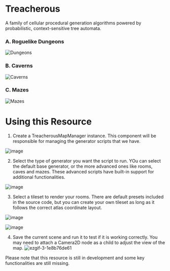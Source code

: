 # Treacherous

A family of cellular procedural generation algorithms powered by probabilistic, context-sensitive tree automata.

### A. Roguelike Dungeons
![Dungeons](https://github.com/TreacherousDev/Treacherous/assets/55629534/217a8cbd-9a1d-48af-a7fa-77cbb47b3384)

### B. Caverns
![Caverns](https://github.com/TreacherousDev/Treacherous/assets/55629534/b4d8eb0e-657a-43f3-bf0d-1ec7715559fd)

### C. Mazes
![Mazes](https://github.com/TreacherousDev/Treacherous/assets/55629534/56503eb5-d377-4c94-8c44-ef030b323fb4)


# Using this Resource
1. Create a TreacherousMapManager instance. This component will be responsible for managing the generator scripts that we have.

![image](https://github.com/TreacherousDev/Treacherous/assets/55629534/13d37d7b-34b1-45ab-bce8-67b18e0e4835)


2. Select the type of generator you want the script to run. YOu can select the default base generator, or the more advanced ones like rooms, caves and mazes. These advanced scripts have built-in support for additional functionalities.


![image](https://github.com/TreacherousDev/Treacherous/assets/55629534/d839e332-9202-4e5c-ba2b-91e99a4f0940)


3. Select a tileset to render your rooms. There are default presets included in the source code, but you can create your own tileset as long as it follows the correct atlas coordinate layout.

![image](https://github.com/TreacherousDev/Treacherous/assets/55629534/45937c4d-79b8-4688-807f-0e6cadb62201)

![image](https://github.com/TreacherousDev/Treacherous/assets/55629534/c7bb1ed8-ec12-4e2b-bee9-8aee79aa90ca)

4. Save the current scene and run it to test if it is working correctly. You may need to attach a Camera2D node as a child to adjust the view of the map. 
![ezgif-3-1e8b76de61](https://github.com/TreacherousDev/Treacherous/assets/55629534/ef5f6a81-3133-4e69-9f0c-dd1ee8c3f4cc)


Please note that this resource is still in development and some key functionalities are still missing.


